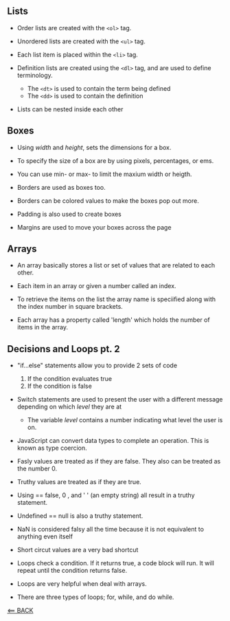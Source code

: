 ## Lists

- Order lists are created with the `<ol>` tag.

- Unordered lists are created with the `<ul>` tag.

- Each list item is placed within the `<li>` tag.

- Definition lists are created using the `<dl>` tag, and are used to define terminology.

    - The `<dt>` is used to contain the term being defined
    - The `<dd>` is used to contain the definition

- Lists can be nested inside each other


## Boxes

- Using _width_ and _height_, sets the dimensions for a box.

- To specify the size of a box are by using pixels, percentages, or ems.

- You can use min- or max- to limit the maxium width or heigth.

- Borders are used as boxes too.

- Borders can be colored values to make the boxes pop out more.

- Padding is also used to create boxes

- Margins are used to move your boxes across the page

## Arrays

- An array basically stores a list or set of values that are related to each other.

- Each item in an array or given a number called an index.

- To retrieve the items on the list the array name is speciified along with the index number in square brackets.

- Each array has a property called 'length' which holds the number of items in the array.

## Decisions and Loops pt. 2 

- "if...else" statements allow you to provide 2 sets of code

    1. If the condition evaluates true
    2. If the condition is false
- Switch statements are used to present the user with a different message depending on which _level_ they are at

    - The variable _level_ contains a number indicating what level the user is on.

- JavaScript can convert data types to complete an operation. This is known as type coercion.

- Fasly values are treated as if they are false. They also can be treated as the number 0.

- Truthy values are treated as if they are true.

- Using == false, 0 , and ' ' (an empty string) all result in a truthy statement.

- Undefined == null is also a truthy statement.

- NaN is considered falsy all the time because it is not equivalent to anything even itself

- Short circut values are a very bad shortcut

- Loops check a condition. If it returns true, a code block will run. It will repeat until the condition returns false.

- Loops are very helpful when deal with arrays.

- There are three types of loops; for, while, and do while.






[<== BACK](README.md)
